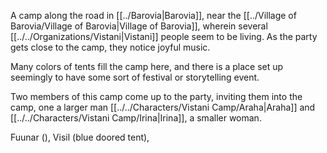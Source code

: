 A camp along the road in [[../Barovia|Barovia]], near the [[../Village of Barovia/Village of Barovia|Village of Barovia]], wherein several [[../../Organizations/Vistani|Vistani]] people seem to be living. As the party gets close to the camp, they notice joyful music.

Many colors of tents fill the camp here, and there is a place set up seemingly to have some sort of festival or storytelling event.

Two members of this camp come up to the party, inviting them into the camp, one a larger man [[../../Characters/Vistani Camp/Araha|Araha]] and [[../../Characters/Vistani Camp/Irina|Irina]], a smaller woman.

Fuunar (), Visil (blue doored tent), 


